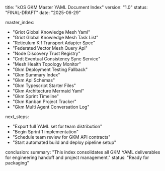 title: "kOS GKM Master YAML Document Index"
version: "1.0"
status: "FINAL-DRAFT"
date: "2025-06-29"

master_index:
  - "Griot Global Knowledge Mesh Yaml"
  - "Griot Global Knowledge Mesh Task List"
  - "Reticulum Klf Transport Adapter Spec"
  - "Federated Vector Mesh Query Api"
  - "Node Discovery Trust Registry"
  - "Crdt Eventual Consistency Sync Service"
  - "Mesh Health Topology Monitor"
  - "Gkm Deployment Testing Fallback"
  - "Gkm Summary Index"
  - "Gkm Api Schemas"
  - "Gkm Typescript Starter Files"
  - "Gkm Architecture Mermaid Yaml"
  - "Gkm Sprint Timeline"
  - "Gkm Kanban Project Tracker"
  - "Gkm Multi Agent Conversation Log"

next_steps:
  - "Export full YAML set for team distribution"
  - "Begin Sprint 1 implementation"
  - "Schedule team review for GKM API contracts"
  - "Start automated build and deploy pipeline setup"

conclusion:
  summary: "This index consolidates all GKM YAML deliverables for engineering handoff and project management."
  status: "Ready for packaging"

